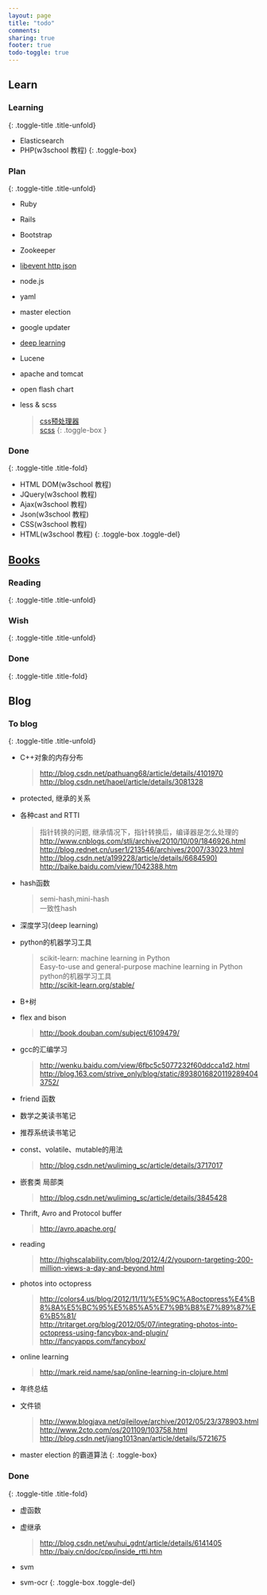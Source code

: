 ```yaml
---
layout: page
title: "todo"
comments:
sharing: true
footer: true
todo-toggle: true
---
```


## Learn

### Learning
{: .toggle-title .title-unfold}

* Elasticsearch
* PHP(w3school 教程)
{: .toggle-box}

### Plan
{: .toggle-title .title-unfold}

* Ruby
* Rails
* Bootstrap
* Zookeeper 
* [libevent http json](http://blog.csdn.net/jiang1013nan/article/details/5674349)
* node.js
* yaml
* master election
* google updater
* [deep learning](http://blog.csdn.net/abcjennifer/article/details/7826917)
* Lucene
* apache and tomcat
* open flash chart
* less & scss 

    > [css预处理器](http://www.lesscss.net/)    
    > [scss](http://sass-lang.com/)
{: .toggle-box }

### Done
{: .toggle-title .title-fold}

* HTML DOM(w3school 教程)
* JQuery(w3school 教程)
* Ajax(w3school 教程)
* Json(w3school 教程)
* CSS(w3school 教程)
* HTML(w3school 教程)
{: .toggle-box .toggle-del}

## [Books](http://book.douban.com/people/63148093/)

### Reading
{: .toggle-title .title-unfold}

<div class="toggle-box">
<script type="text/javascript" src="http://www.douban.com/service/badge/63148093/?show=dolist&amp;n=12&amp;columns=6&amp;picsize=medium&amp;hidelogo=yes&amp;hideself=yes&amp;cat=book"></script> 
</div>

### Wish
{: .toggle-title .title-unfold}

<div class="toggle-box">
<script type="text/javascript" src="http://www.douban.com/service/badge/63148093/?show=wishlist&amp;select=random&amp;n=12&amp;columns=6&amp;picsize=medium&amp;hidelogo=yes&amp;hideself=yes&amp;cat=book"></script> 
</div>

### Done
{: .toggle-title .title-fold}
<div class="toggle-box">
<script type="text/javascript" src="http://www.douban.com/service/badge/63148093/?show=collection&amp;select=random&amp;n=12&amp;columns=6&amp;picsize=medium&amp;hidelogo=yes&amp;hideself=yes&amp;cat=book" ></script> 
</div>

## Blog

### To blog
{: .toggle-title .title-unfold}

* C++对象的内存分布

    > <http://blog.csdn.net/pathuang68/article/details/4101970>        
    > <http://blog.csdn.net/haoel/article/details/3081328>      

* protected, 继承的关系
* 各种cast and RTTI

    > 指针转换的问题, 继承情况下，指针转换后，编译器是怎么处理的    
    > <http://www.cnblogs.com/stli/archive/2010/10/09/1846926.html>      
    > <http://blog.rednet.cn/user1/213546/archives/2007/33023.html>  
    > <http://blog.csdn.net/a199228/article/details/6684590)>  
    > <http://baike.baidu.com/view/1042388.htm>   

* hash函数

    > semi-hash,mini-hash   
    > 一致性hash

* 深度学习(deep learning)
* python的机器学习工具

    > scikit-learn: machine learning in Python  
    > Easy-to-use and general-purpose machine learning in Python    
    > python的机器学习工具  
    > <http://scikit-learn.org/stable/>

* B+树
* flex and bison

    > <http://book.douban.com/subject/6109479/>

* gcc的汇编学习

    > <http://wenku.baidu.com/view/6fbc5c5077232f60ddcca1d2.html>   
    > <http://blog.163.com/strive_only/blog/static/89380168201192894043752/>

* friend 函数
* 数学之美读书笔记
* 推荐系统读书笔记
* const、volatile、mutable的用法

    > <http://blog.csdn.net/wuliming_sc/article/details/3717017>

* 嵌套类 局部类

    > <http://blog.csdn.net/wuliming_sc/article/details/3845428>

* Thrift, Avro and Protocol buffer

    > <http://avro.apache.org/>

* reading

    > <http://highscalability.com/blog/2012/4/2/youporn-targeting-200-million-views-a-day-and-beyond.html>

* photos into octopress

    > <http://colors4.us/blog/2012/11/11/%E5%9C%A8octopress%E4%B8%8A%E5%BC%95%E5%85%A5%E7%9B%B8%E7%89%87%E6%B5%81/>      
    > <http://tritarget.org/blog/2012/05/07/integrating-photos-into-octopress-using-fancybox-and-plugin/>       
    > <http://fancyapps.com/fancybox/>

* online learning

    > <http://mark.reid.name/sap/online-learning-in-clojure.html>

* 年终总结

* 文件锁

    > <http://www.blogjava.net/qileilove/archive/2012/05/23/378903.html>    
    > <http://www.2cto.com/os/201109/103758.html>   
    > <http://blog.csdn.net/jiang1013nan/article/details/5721675>

* master election 的霸道算法
{: .toggle-box}

### Done
{: .toggle-title .title-fold}

* 虚函数
* 虚继承

    > <http://blog.csdn.net/wuhui_gdnt/article/details/6141405>      
    > <http://baiy.cn/doc/cpp/inside_rtti.htm>

* svm
* svm-ocr
{: .toggle-box .toggle-del}

